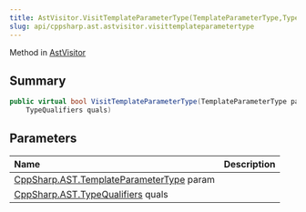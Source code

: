 ```yaml
---
title: AstVisitor.VisitTemplateParameterType(TemplateParameterType,TypeQualifiers)
slug: api/cppsharp.ast.astvisitor.visittemplateparametertype
---
```

Method in [AstVisitor](/api/cppsharp/ast/astvisitor)

## Summary



```csharp
public virtual bool VisitTemplateParameterType(TemplateParameterType param,
    TypeQualifiers quals)
```

## Parameters

|Name|Description|
|:---|:---|
|[CppSharp.AST.TemplateParameterType](/api/cppsharp/ast/templateparametertype) param||
|[CppSharp.AST.TypeQualifiers](/api/cppsharp/ast/typequalifiers) quals||

